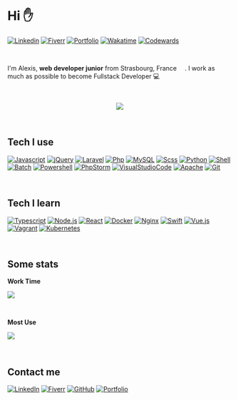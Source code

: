 # Hi :raised_hand:

[![Linkedin](https://img.shields.io/badge/linkedin-0077B5?style=for-the-badge&color=0a66c2)](https://www.linkedin.com/in/alexishenry-strasbourg/)
[![Fiverr](https://img.shields.io/badge/fiverr-0077B5?style=for-the-badge&color=1dbf73)](https://fr.fiverr.com/alexishenry363)
[![Portfolio](https://img.shields.io/badge/portfolio-0077B5?style=for-the-badge&color=F2F2F2)](https://www.alexishenry.eu)
[![Wakatime](https://img.shields.io/badge/wakatime-0077B5?style=for-the-badge&color=337ab7)](https://wakatime.com/@AlxisHenry)
[![Codewards](https://img.shields.io/badge/codewars-0077B5?style=for-the-badge&color=bb432c)](https://www.codewars.com/users/AlxisHenry)
<!--[![Rootme](https://img.shields.io/badge/root_me-0077B5?style=for-the-badge&color=191c22)](https://www.root-me.org/MANAALEXIS?lang=fr#170128326f78a2de456415a97b854e29)-->

<br>

I'm Alexis, <strong>web developer junior</strong> from Strasbourg, France  <img src="https://cdn-icons-png.flaticon.com/512/197/197560.png" width="14"/>. I work as much as possible to become Fullstack Developer 💻 

<br>

<p align="center">
  <img align="center" src="https://github-readme-stats.vercel.app/api?username=AlxisHenry&show_icons=true" />
</p>

<br>

## Tech I use

[![Javascript](https://img.shields.io/badge/javascript%20-%23323330.svg?&style=for-the-badge&logo=javascript&logoColor=fcdc00&color=gray)]()
[![jQuery](https://img.shields.io/badge/jquery%20-%230769AD.svg?&style=for-the-badge&logo=jquery&logoColor=0868ab&color=gray)]()
[![Laravel](https://img.shields.io/badge/laravel%20-hotpink.svg?&style=for-the-badge&logo=laravel&logoColor=FF2D20&color=gray)]()
[![Php](https://img.shields.io/badge/php%20-%23323330.svg?&style=for-the-badge&logo=php&logoColor=8b9ed6&color=gray)]()
[![MySQL](https://img.shields.io/badge/mysql%20-hotpink.svg?&style=for-the-badge&logo=mysql&logoColor=4479A1&color=gray)]()
[![Scss](https://img.shields.io/badge/scss%20-hotpink.svg?&style=for-the-badge&logo=SASS&logoColor=CC6699&color=gray)]()
[![Python](https://img.shields.io/badge/python%20-hotpink.svg?&style=for-the-badge&logo=python&color=gray)]()
[![Shell](https://img.shields.io/badge/bash%20-hotpink.svg?&style=for-the-badge&logo=gnu-bash&logoColor=4EAA25&color=gray)]()
[![Batch](https://img.shields.io/badge/batch%20-hotpink.svg?&style=for-the-badge&logo=windows%20terminal&logoColor=f2f2f2&color=gray)]()
[![Powershell](https://img.shields.io/badge/powershell%20-hotpink.svg?&style=for-the-badge&logo=powershell&logoColor=5391FE&color=gray)]()
[![PhpStorm](https://img.shields.io/badge/phpstorm%20-hotpink.svg?&style=for-the-badge&logo=phpstorm&logoColor=a247ea&color=gray)]()
[![VisualStudioCode](https://img.shields.io/badge/vscode%20-hotpink.svg?&style=for-the-badge&logo=visualstudiocode&logoColor=007ACC&color=gray)]()
[![Apache](https://img.shields.io/badge/apache%20-%23D42029.svg?&style=for-the-badge&logo=apache&logoColor=red&color=gray)]()
[![Git](https://img.shields.io/badge/git%20-%23F05033.svg?&style=for-the-badge&logo=git&logoColor=e84e31&color=gray)]()

<br>

## Tech I learn

[![Typescript](https://img.shields.io/badge/typescript%20-%23323330.svg?&style=for-the-badge&logo=typescript&logoColor=3178C6&color=gray)]()
[![Node.js](https://img.shields.io/badge/node.js%20-%23323330.svg?&style=for-the-badge&logo=node.js&logoColor=339933&color=gray)]()
[![React](https://img.shields.io/badge/react%20-%23323330.svg?&style=for-the-badge&logo=react&logoColor=61DAFB&color=gray)]()
[![Docker](https://img.shields.io/badge/docker%20-%23323330.svg?&style=for-the-badge&logo=docker&logoColor=2496ED&color=gray)]()
[![Nginx](https://img.shields.io/badge/nginx%20-%23323330.svg?&style=for-the-badge&logo=nginx&logoColor=009639&color=gray)]()
[![Swift](https://img.shields.io/badge/swift%20-%23323330.svg?&style=for-the-badge&logo=swift&logoColor=F05138&color=gray)]()
[![Vue.js](https://img.shields.io/badge/vuejs%20-%2335495e.svg?&style=for-the-badge&logo=vue.js&logoColor=%234FC08D&color=gray)]()
[![Vagrant](https://img.shields.io/badge/vagrant%20-%231563FF.svg?&style=for-the-badge&logo=vagrant&logoColor=0f54c4&color=gray)]()
[![Kubernetes](https://img.shields.io/badge/kubernetes%20-%23326ce5.svg?&style=for-the-badge&logo=kubernetes&logoColor=2f69de&color=gray)]()

<br>

## Some stats 

<p align="start">   <strong>Work Time</strong> </p>
<p align="start">
   <img src="https://wakatime.com/badge/user/b7db3515-75b7-455d-937b-6cf28353dd3f.svg">  
</p>

<br>

<p align="start"> <strong> Most Use </strong> </p>
<p align="start">
<a href="https://github.com/AlxisHenry">
  <img align="center" src="https://github-readme-stats.vercel.app/api/top-langs/?username=AlxisHenry&layout=compact" />
</a>
</p>


<br>

## Contact me 

[![LinkedIn](https://img.shields.io/badge/linkedin-0077B5?style=for-the-badge&color=0a66c2)](http://alexishenry.eu/)
[![Fiverr](https://img.shields.io/badge/fiverr-0077B5?style=for-the-badge&color=1dbf73)](https://fr.fiverr.com/alexishenry363)
[![GitHub](https://img.shields.io/badge/GitHub-%2312100E.svg?&style=for-the-badge&logo=Github&logoColor=white)](http://alexishenry.eu/)
[![Portfolio](https://img.shields.io/badge/portfolio-0077B5?style=for-the-badge&color=F2F2F2)](https://www.alexishenry.eu)
